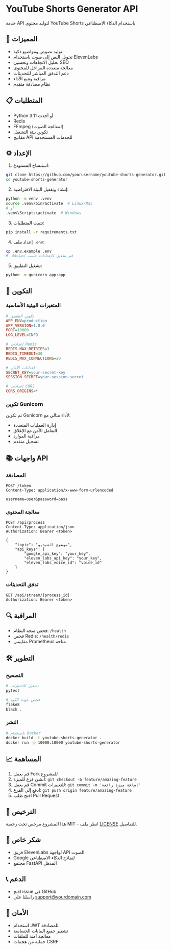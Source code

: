 # YouTube Shorts Generator API

خدمة API لتوليد محتوى YouTube Shorts باستخدام الذكاء الاصطناعي

## 🚀 المميزات

- توليد نصوص ومواضيع ذكية
- تحويل النص إلى صوت باستخدام ElevenLabs
- تحليل الاتجاهات وتحسين SEO
- معالجة متعددة المراحل للمحتوى
- دعم التدفق المباشر للتحديثات
- مراقبة وتتبع الأداء
- نظام مصادقة متقدم

## 📋 المتطلبات

- Python 3.11 أو أحدث
- Redis
- FFmpeg (لمعالجة الصوت)
- تكوين بيئة التشغيل
- مفاتيح API للخدمات المستخدمة

## ⚙️ الإعداد

1. استنساخ المستودع:
```bash
git clone https://github.com/yourusername/youtube-shorts-generator.git
cd youtube-shorts-generator
```

2. إنشاء وتفعيل البيئة الافتراضية:
```bash
python -m venv .venv
source .venv/bin/activate  # Linux/Mac
# أو
.venv\Scripts\activate  # Windows
```

3. تثبيت المتطلبات:
```bash
pip install -r requirements.txt
```

4. إعداد ملف `.env`:
```bash
cp .env.example .env
# قم بتعديل الإعدادات حسب احتياجاتك
```

5. تشغيل التطبيق:
```bash
python -m gunicorn app:app
```

## 🔧 التكوين

### المتغيرات البيئية الأساسية

```ini
# تكوين التطبيق
APP_ENV=production
APP_VERSION=1.0.0
PORT=10000
LOG_LEVEL=INFO

# إعدادات Redis
REDIS_MAX_RETRIES=3
REDIS_TIMEOUT=30
REDIS_MAX_CONNECTIONS=20

# إعدادات الأمان
SECRET_KEY=your-secret-key
SESSION_SECRET=your-session-secret

# إعدادات CORS
CORS_ORIGINS=*
```

### تكوين Gunicorn

تم تكوين Gunicorn لأداء مثالي مع:
- إدارة العمليات المتعددة
- التعامل الآمن مع الإغلاق
- مراقبة الموارد
- تسجيل متقدم

## 📚 واجهات API

### المصادقة

```http
POST /token
Content-Type: application/x-www-form-urlencoded

username=user&password=pass
```

### معالجة المحتوى

```http
POST /api/process
Content-Type: application/json
Authorization: Bearer <token>

{
    "topic": "موضوع الفيديو",
    "api_keys": {
        "google_api_key": "your_key",
        "eleven_labs_api_key": "your_key",
        "eleven_labs_voice_id": "voice_id"
    }
}
```

### تدفق التحديثات

```http
GET /api/stream/{process_id}
Authorization: Bearer <token>
```

## 🔍 المراقبة

- فحص صحة النظام: `/health`
- فحص Redis: `/health/redis`
- مقاييس Prometheus متاحة

## 🛠️ التطوير

### التصحيح

```bash
# تشغيل الاختبارات
pytest

# فحص جودة الكود
flake8
black .
```

### النشر

```bash
# باستخدام Docker
docker build -t youtube-shorts-generator .
docker run -p 10000:10000 youtube-shorts-generator
```

## 📈 المساهمة

1. قم بعمل Fork للمشروع
2. أنشئ فرع للميزة: `git checkout -b feature/amazing-feature`
3. قم بعمل Commit للتغييرات: `git commit -m 'إضافة ميزة رائعة'`
4. ادفع إلى الفرع: `git push origin feature/amazing-feature`
5. افتح طلب Pull Request

## 📄 الترخيص

هذا المشروع مرخص تحت رخصة MIT - انظر ملف [LICENSE](LICENSE) للتفاصيل.

## 🙏 شكر خاص

- فريق ElevenLabs لواجهة API الصوت
- Google لنماذج الذكاء الاصطناعي
- مجتمع FastAPI المذهل

## 📞 الدعم

- افتح issue في GitHub
- راسلنا على support@yourdomain.com

## 🔐 الأمان

- استخدام JWT للمصادقة
- تشفير جميع البيانات الحساسة
- معالجة آمنة للملفات
- حماية من هجمات CSRF